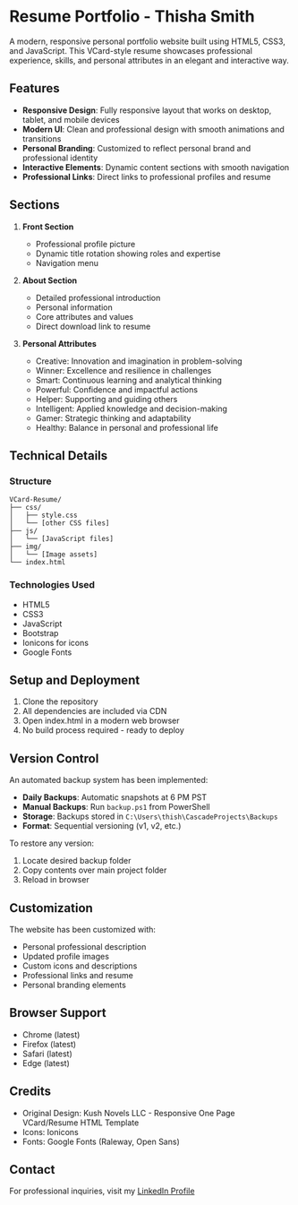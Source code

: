 # Resume Portfolio - Thisha Smith

A modern, responsive personal portfolio website built using HTML5, CSS3, and JavaScript. This VCard-style resume showcases professional experience, skills, and personal attributes in an elegant and interactive way.

## Features

- **Responsive Design**: Fully responsive layout that works on desktop, tablet, and mobile devices
- **Modern UI**: Clean and professional design with smooth animations and transitions
- **Personal Branding**: Customized to reflect personal brand and professional identity
- **Interactive Elements**: Dynamic content sections with smooth navigation
- **Professional Links**: Direct links to professional profiles and resume

## Sections

1. **Front Section**
   - Professional profile picture
   - Dynamic title rotation showing roles and expertise
   - Navigation menu

2. **About Section**
   - Detailed professional introduction
   - Personal information
   - Core attributes and values
   - Direct download link to resume

3. **Personal Attributes**
   - Creative: Innovation and imagination in problem-solving
   - Winner: Excellence and resilience in challenges
   - Smart: Continuous learning and analytical thinking
   - Powerful: Confidence and impactful actions
   - Helper: Supporting and guiding others
   - Intelligent: Applied knowledge and decision-making
   - Gamer: Strategic thinking and adaptability
   - Healthy: Balance in personal and professional life

## Technical Details

### Structure
```
VCard-Resume/
├── css/
│   ├── style.css
│   └── [other CSS files]
├── js/
│   └── [JavaScript files]
├── img/
│   └── [Image assets]
└── index.html
```

### Technologies Used
- HTML5
- CSS3
- JavaScript
- Bootstrap
- Ionicons for icons
- Google Fonts

## Setup and Deployment

1. Clone the repository
2. All dependencies are included via CDN
3. Open index.html in a modern web browser
4. No build process required - ready to deploy

## Version Control

An automated backup system has been implemented:
- **Daily Backups**: Automatic snapshots at 6 PM PST
- **Manual Backups**: Run `backup.ps1` from PowerShell
- **Storage**: Backups stored in `C:\Users\thish\CascadeProjects\Backups`
- **Format**: Sequential versioning (v1, v2, etc.)

To restore any version:
1. Locate desired backup folder
2. Copy contents over main project folder
3. Reload in browser

## Customization

The website has been customized with:
- Personal professional description
- Updated profile images
- Custom icons and descriptions
- Professional links and resume
- Personal branding elements

## Browser Support

- Chrome (latest)
- Firefox (latest)
- Safari (latest)
- Edge (latest)

## Credits

- Original Design: Kush Novels LLC - Responsive One Page VCard/Resume HTML Template
- Icons: Ionicons
- Fonts: Google Fonts (Raleway, Open Sans)

## Contact

For professional inquiries, visit my [LinkedIn Profile](https://www.linkedin.com/in/thisha/)
